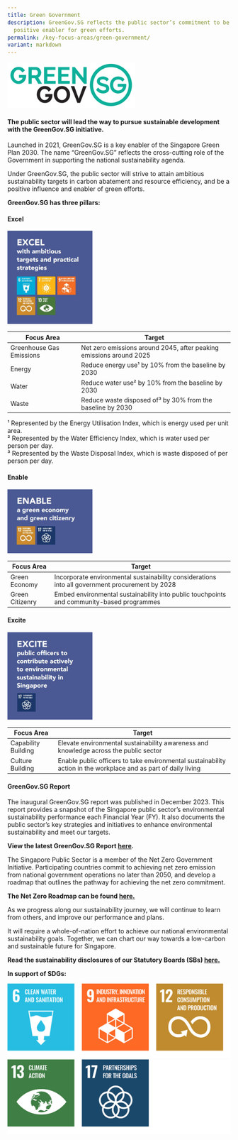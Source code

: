 ```yaml
---
title: Green Government
description: GreenGov.SG reflects the public sector’s commitment to be a
  positive enabler for green efforts.
permalink: /key-focus-areas/green-government/
variant: markdown
---
```

<img src="/images/greengovlogo1.png" style="max-width:30vw;" alt="Green Government SG">

#### The public sector will lead the way to pursue sustainable development with the **GreenGov.SG** initiative. 

Launched in 2021, GreenGov.SG is a key enabler of the Singapore Green Plan 2030. The name “GreenGov.SG” reflects the cross-cutting role of the Government in supporting the national sustainability agenda.

Under GreenGov.SG, the public sector will strive to attain ambitious sustainability targets in carbon abatement and resource efficiency, and be a positive influence and enabler of green efforts.

**GreenGov.SG has three pillars:**

#### **Excel**

<img src="/images/Excel.JPG" style="max-width:20vw;" alt="Excel">
<br>

| Focus Area | Target | 
| -------- | -------- | 
| Greenhouse Gas Emissions | Net zero emissions around 2045, after peaking emissions around 2025 |
| Energy | Reduce energy use¹&nbsp;by 10% from the baseline by 2030 |
| Water | Reduce water use² by 10% from the baseline by 2030
| Waste | Reduce waste disposed of³ by 30% from the baseline by 2030 |

¹ Represented by the Energy Utilisation Index, which is energy used per unit area.<br>² Represented by the Water Efficiency Index, which is water used per person per day.<br>³ Represented by the Waste Disposal Index, which is waste disposed of per person per day. 

#### **Enable**

<img src="/images/Enable.JPG" style="max-width:20vw;" alt="Excel">

<br> 

| Focus Area | Target | 
| -------- | -------- | 
| Green Economy | Incorporate environmental sustainability considerations into all government procurement by 2028 |
| Green Citizenry | Embed environmental sustainability into public touchpoints and community-based programmes |



#### **Excite**

<img src="/images/Excite.JPG" style="max-width:20vw;" alt="Excel"> 
<br>

| Focus Area | Target | 
| -------- | -------- | 
| Capability Building | Elevate environmental sustainability awareness and knowledge across the public sector |
| Culture Building | Enable public officers to take environmental sustainability action in the workplace and as part of daily living |

#### GreenGov.SG Report

The inaugural GreenGov.SG report was published in December 2023. This report provides a snapshot of the Singapore public sector’s environmental sustainability performance each Financial Year (FY). It also documents the public sector’s key strategies and initiatives to enhance environmental sustainability and meet our targets.

**View the latest GreenGov.SG Report [here](https://www.mse.gov.sg/files/resources/greengovsg-report-fy2022.pdf).**

The Singapore Public Sector is a member of the Net Zero Government Initiative. Participating countries commit to achieving net zero emission from national government operations no later than 2050, and develop a roadmap that outlines the pathway for achieving the net zero commitment.&nbsp;

**The Net Zero Roadmap can be found [here.](https://www.mse.gov.sg/resources/singapore-nzgi-roadmap.pdf)**

As we progress along our sustainability journey, we will continue to learn from others, and improve our performance and plans.&nbsp;

It will require a whole-of-nation effort to achieve our national environmental sustainability goals. Together, we can chart our way towards a low-carbon and sustainable future for Singapore.

**Read the sustainability disclosures of our Statutory Boards (SBs) [here.](https://greenplan.gov.sg/files/SB_sustainability_disclosures.pdf)**

**In support of SDGs:**

<div class="sdg-container">
	<img class="sdg-image" src="/images/framework/greengovernment_01.jpg" alt="6 9 12">
	<img class="sdg-image" src="/images/framework/greengovernment_02.jpg" alt="13 17">
</div>